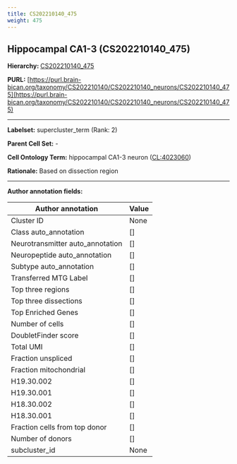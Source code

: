 ```yaml
---
title: CS202210140_475
weight: 475
---
```

## Hippocampal CA1-3 (CS202210140_475)
<b>Hierarchy: </b>
[CS202210140_475](../CS202210140_475)

**PURL:** [https://purl.brain-bican.org/taxonomy/CS202210140/CS202210140_neurons/CS202210140_475](https://purl.brain-bican.org/taxonomy/CS202210140/CS202210140_neurons/CS202210140_475)

---


**Labelset:** supercluster_term (Rank: 2)

**Parent Cell Set:** -



**Cell Ontology Term:**  hippocampal CA1-3 neuron ([CL:4023060](https://www.ebi.ac.uk/ols/ontologies/cl/terms?obo_id=CL:4023060)) 

**Rationale:** Based on dissection region 

[MARKER GENES.]: #


---

[TRANSFERRED ANNOTATIONS.]: #


[AUTHOR ANNOTATION FIELDS.]: #


**Author annotation fields:**

| Author annotation | Value |
|-------------------|-------|
|Cluster ID|None|
|Class auto_annotation|[]|
|Neurotransmitter auto_annotation|[]|
|Neuropeptide auto_annotation|[]|
|Subtype auto_annotation|[]|
|Transferred MTG Label|[]|
|Top three regions|[]|
|Top three dissections|[]|
|Top Enriched Genes|[]|
|Number of cells|[]|
|DoubletFinder score|[]|
|Total UMI|[]|
|Fraction unspliced|[]|
|Fraction mitochondrial|[]|
|H19.30.002|[]|
|H19.30.001|[]|
|H18.30.002|[]|
|H18.30.001|[]|
|Fraction cells from top donor|[]|
|Number of donors|[]|
|subcluster_id|None|

